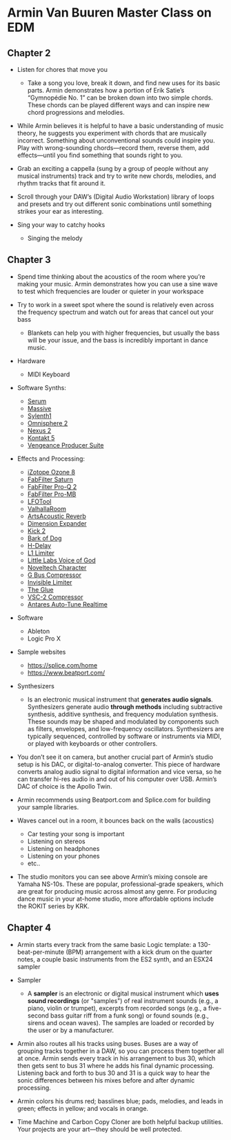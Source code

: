 # Armin Van Buuren Master Class on EDM

## Chapter 2

* Listen for chores that move you
    * Take a song you love, break it down, and find new uses for its basic parts. Armin demonstrates how a portion of Erik Satie’s “Gymnopédie No. 1” can be broken down into two simple chords. These chords can be played different ways and can inspire new chord progressions and melodies.

* While Armin believes it is helpful to have a basic understanding of music theory, he suggests you experiment with chords that are musically incorrect. Something about unconventional sounds could inspire you. Play with wrong-sounding chords—record them, reverse them, add effects—until you find something that sounds right to you.

* Grab an exciting a cappella (sung by a group of people without any musical instruments) track and try to write new chords, melodies, and rhythm tracks that fit around it.

* Scroll through your DAW’s (Digital Audio Workstation) library of loops and presets and try out different sonic combinations until something strikes your ear as interesting. 

* Sing your way to catchy hooks 
    * Singing the melody 

## Chapter 3

* Spend time thinking about the acoustics of the room where you’re making your music. Armin demonstrates how you can use a sine wave to test which frequencies are louder or quieter in your workspace

* Try to work in a sweet spot where the sound is relatively even across the frequency spectrum and watch out for areas that cancel out your bass
    * Blankets can help you with higher frequencies, but usually the bass will be your issue, and the bass is incredibly important in dance music.

* Hardware
    * MIDI Keyboard

* Software Synths:
    * [Serum](https://masterclass.app.link/2MheBAOhDJ)
    * [Massive](https://masterclass.app.link/iB1vpz4hDJ)
    * [Sylenth1](https://masterclass.app.link/TMdvpkaiDJ)
    * [Omnisphere 2](https://masterclass.app.link/N4EPXdXhDJ)
    * [Nexus 2](https://refx.com/nexus/)
    * [Kontakt 5](https://masterclass.app.link/UWXwzCXr5J)
    * [Vengeance Producer Suite](https://masterclass.app.link/ThnHeopU5J)

* Effects and Processing:
    * [iZotope Ozone 8](https://masterclass.app.link/WA2JXALSJJ)
    * [FabFilter Saturn](https://masterclass.app.link/0zeWAVYDOJ)
    * [FabFilter Pro-Q 2](https://masterclass.app.link/MpgYyWir5J)
    * [FabFilter Pro-MB](https://masterclass.app.link/1ts3UhLd6J)
    * [LFOTool](https://masterclass.app.link/BWD5zQgu5J)
    * [ValhallaRoom](https://masterclass.app.link/8RdqtLEEOJ)
    * [ArtsAcoustic Reverb](https://masterclass.app.link/Uoy5DpEGOJ)
    * [Dimension Expander](https://masterclass.app.link/QtPqLgRGOJ)
    * [Kick 2](https://masterclass.app.link/LjCwaIBq5J)
    * [Bark of Dog](https://masterclass.app.link/y0eH76br5J)
    * [H-Delay](https://masterclass.app.link/DiqYjyoY5J)
    * [L1 Limiter](https://masterclass.app.link/9ojjJFX05J)
    * [Little Labs Voice of God](https://masterclass.app.link/D5DQGk805J)
    * [Noveltech Character](https://masterclass.app.link/WEIgOJq75J)
    * [G Bus Compressor](https://masterclass.app.link/us7IvLzb6J)
    * [Invisible Limiter](https://masterclass.app.link/YL0Zh5Db6J)
    * [The Glue](https://masterclass.app.link/o6riQJPd6J)
    * [VSC-2 Compressor](https://masterclass.app.link/QwVCCIkf6J)
    * [Antares Auto-Tune Realtime](https://masterclass.app.link/Oi4Oruc46J)

* Software
    * Ableton
    * Logic Pro X

* Sample websites
    * https://splice.com/home
    * https://www.beatport.com/

* Synthesizers
    * Is an electronic musical instrument that **generates audio signals**. Synthesizers generate audio **through methods** including subtractive synthesis, additive synthesis, and frequency modulation synthesis. These sounds may be shaped and modulated by components such as filters, envelopes, and low-frequency oscillators. Synthesizers are typically sequenced, controlled by software or instruments via MIDI, or played with keyboards or other controllers.

* You don’t see it on camera, but another crucial part of Armin’s studio setup is his DAC, or digital-to-analog converter. This piece of hardware converts analog audio signal to digital information and vice versa, so he can transfer hi-res audio in and out of his computer over USB. Armin’s DAC of choice is the Apollo Twin. 

* Armin recommends using Beatport.com and Splice.com for building your sample libraries.

* Waves cancel out in a room, it bounces back on the walls (acoustics)
    * Car testing your song is important 
    * Listening on stereos 
    * Listening on headphones
    * Listening on your phones
    * etc..

* The studio monitors you can see above Armin’s mixing console are Yamaha NS-10s. These are popular, professional-grade speakers, which are great for producing music across almost any genre.  For producing dance music in your at-home studio, more affordable options include the ROKIT series by KRK.  

## Chapter 4

* Armin starts every track from the same basic Logic template: a 130-beat-per-minute (BPM) arrangement with a kick drum on the quarter notes, a couple basic instruments from the ES2 synth, and an ESX24 sampler

* Sampler
    * A **sampler** is an electronic or digital musical instrument which **uses sound recordings** (or "samples") of real instrument sounds (e.g., a piano, violin or trumpet), excerpts from recorded songs (e.g., a five-second bass guitar riff from a funk song) or found sounds (e.g., sirens and ocean waves). The samples are loaded or recorded by the user or by a manufacturer.

*  Armin also routes all his tracks using buses. Buses are a way of grouping tracks together in a DAW, so you can process them together all at once. Armin sends every track in his arrangement to bus 30, which then gets sent to bus 31 where he adds his final dynamic processing. Listening back and forth to bus 30 and 31 is a quick way to hear the sonic differences between his mixes before and after dynamic processing.  

* Armin colors his drums red; basslines blue; pads, melodies, and leads in green; effects in yellow; and vocals in orange. 

* Time Machine and Carbon Copy Cloner are both helpful backup utilities. Your projects are your art—they should be well protected.
